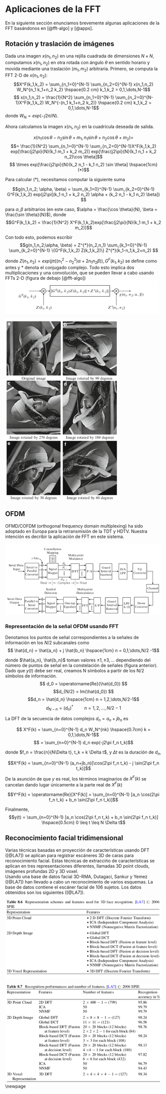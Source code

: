 # Aplicaciones de la FFT

En la siguiente sección enunciamos brevemente algunas aplicaciones de la FFT basándonos en [@fft-algo] y [@apps].

## Rotación y traslación de imágenes

Dada una imagen $x(n_1,n_2)$ en una rejilla cuadrada de dimensiones $N \times N$, computamos $x(n_1,n_2)$ en otra rotada con ángulo $\theta$ en sentido horario y movida mediante una traslación $(m_1,m_2)$ arbitraria. Primero, se computa la FFT 2-D de $x(n_1,n_2)$:
$$X^F(k_1,k_2) = \sum_{n_1=0}^{N-1} \sum_{n_2=0}^{N-1} x(n_1,n_2) W_N^{n_1 k_1+n_2 k_2} \hspace{0.2 cm} k_1,k_2 = 0,1,\dots,N-1$$
$$ x(n_1,n_2) = \frac{1}{N^2}  \sum_{n_1=0}^{N-1} \sum_{n_2=0}^{N-1}X^F(k_1,k_2) W_N^{-(n_1 k_1+n_2 k_2)} \hspace{0.2 cm} k_1,k_2 = 0,1,\dots,N-1$$
donde $W_N = exp(-j2\pi/N)$.

Ahora calculamos la imagen $x(n_1,n_2)$ en la cuadrícula deseada de salida.

$$x(n_1 \cos \theta - n_2 \sin \theta + m_1, n_1 \sin \theta + n_2 \cos \theta +m_2) = $$ $$= \frac{1}{N^2}  \sum_{n_1=0}^{N-1} \sum_{n_2=0}^{N-1}X^F(k_1,k_2) exp[\frac{j2\pi}{N}(k_1 m_1 + k_2 m_2)] exp[\frac{j2\pi}{N}(k_1 n_1 + k_2 n_2)\cos \theta]$$ $$ \times exp[\frac{j2\pi}{N}(k_2 n_1 - k_1 n_2) \sin \theta] \hspace{1cm} (*)$$  

Para calcular (*), necesitamos computar la siguiente suma

$$g(n_1,n_2; \alpha, \beta) = \sum_{k_1=0}^{N-1} \sum_{k_2=0}^{N-1} G^F(k_1,k_2) exp(j2\pi[(k_1 n_1 + k_2 n_2) \alpha + (k_2 n_1 - k_1 n_2) \beta]) $$

para $\alpha, \beta$ arbitrarios (en este caso, $\alpha = \frac{\cos \theta}{N}, \beta = \frac{\sin \theta}{N}$), donde
$$G^F(k_1,k_2) = \frac{1}{N^2} X^F(k_1,k_2)exp[\frac{j2\pi}{N}(k_1 m_1 + k_2 m_2)]$$

Con todo esto, podemos escribir 
$$g(n_1,n_2;\alpha, \beta) = Z^{*}(n_2,n_1) \sum_{k_1=0}^{N-1} \sum_{k_2=0}^{N-1} \{G^F(k_1,k_2) Z(k_1,k_2)\} Z^{*}(k_1-n_1,k_2+n_2) $$

donde $Z(n_1,n_2) = exp(j \pi((n_1^2-n_2^2) \alpha +2n_1 n_2 \beta)), G^F(k_1,k_2)$  se define como antes y * denota el conjugado complejo. Todo esto implica dos multiplicaciones y una convolución, que se pueden llevar a cabo usando FFTs 2-D (figura de debajo [@fft-algo]) 
![Rotación de una imagen con FFT 2-D](./imgs/rotacion.png)


![Ejemplo de rotación](./imgs/ejemplo-rotacion.png)

## OFDM

OFMD/COFDM (orthogonal frequency domain multiplexing) ha sido adoptado en Europa para la retransmisión de la TDT y HDTV. Nuestra intención es decribir la aplicación de FFT en este sistema.

![FFT en OFDM](./imgs/OFMD.png)

### Representación de la señal OFDM usando FFT

Denotamos los puntos de señal correspondientes a la señales de información en los $N/2$ subcanales como
$$ \hat{d_n} = \hat{a_n} + j \hat{b_n} \hspace{1cm} n = 0,1,\dots,N/2 -1$$

donde $\hat{a_n}, \hat{b_n}$ toman valores $\pm 1, \pm 3,\dots$ dependiendo del número de puntos de señal en la constelación de señales (figura anterior).  
Dado que $y(t)$ debe ser real, creamos N símbolos a partir de los N/2 símbolos de información.  
$$ d_0 = \operatorname{Re}(\hat{d_0}) $$
$$d_{N/2} = Im(\hat{d_0}) $$
$$d_n = \hat{d_n} \hspace{1cm} n = 1,2,\dots,N/2-1$$
$$d_{N-n}=(d_n)^{*} \hspace{1cm} n = 1,2,\dots,N/2-1$$

La DFT de la secuencia de datos complejos $d_n = a_n +j b_n$ es 

$$ X^F(k) = \sum_{n=0}^{N-1} d_n W_N^{nk} \hspace{0.7cm} k = 0,1,\dots,N-1$$
$$ =  \sum_{n=0}^{N-1} d_n exp(-j2\pi f_n t_k)$$

donde $f_n = \frac{n}{N\Delta t}, t_k = k \Delta t$, y $\Delta t$ es la duración de $d_n$,  

$$X^F(k) = \sum_{n=0}^{N-1} (a_n+jb_n)[\cos(2\pi f_n t_k) - j \sin(2\pi f_n t_k)]$$

De la asunción de que $y$ es real, los términos imaginarios de $X^F(k)$ se cancelan dando lugar únicamente a la parte real de $X^F(k)$

$$Y^F(k) = \operatorname{Re}[X^F(k)] = \sum_{n=0}^{N-1} [a_n \cos(2\pi f_n t_k) + b_n \sin(2\pi f_n t_k)]$$

Finalmente,
$$y(t) = \sum_{n=0}^{N-1} [a_n \cos(2\pi f_n t_k) + b_n \sin(2\pi f_n t_k)] \hspace{0.5cm} 0 \leq t \leq N \Delta t$$

## Reconocimiento facial tridimensional

Varias técnicas basadas en proyección de características usando DFT ([@LA7]) se aplican para registrar escáneres 3D de caras para reconocimiento facial. Estas técnicas de extraccińo de características se aplican en tres representaciones diferentes, llamadas 3D point clouds, imágenes profundas 2D y 3D voxel.  
Usando una base de datos facial 3D-RMA, Dutagaci, Sankur y Yemez ([@LA7]) han llevado a cabo un reconocimiento de varios esquemas. La base de datos contiene el escáner facial de 106 sujetos. Los datos obtenidos son los siguientes ([@LA7]).

![Representación de esquemas y características en el reconocimiento facial](./imgs/facial2.png)

![Resultados del reconocimiento](./imgs/facial3.png)
\newpage
